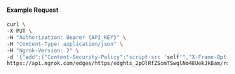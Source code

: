 <!-- Code generated for API Clients. DO NOT EDIT. -->

#### Example Request

```bash
curl \
-X PUT \
-H "Authorization: Bearer {API_KEY}" \
-H "Content-Type: application/json" \
-H "Ngrok-Version: 2" \
-d '{"add":{"Content-Security-Policy":"script-src 'self'","X-Frame-Options":"DENY"},"enabled":true}' \
https://api.ngrok.com/edges/https/edghts_2pOlRfZSomTSwqlNo48UekJkBam/routes/edghtsrt_2pOlRiOCgSb0q9FbE2qmNdF9qvq/response_headers
```

